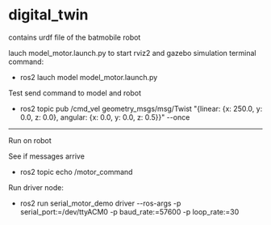 # digital_twin

contains urdf file of the batmobile robot

lauch model_motor.launch.py to start rviz2 and gazebo simulation
terminal command:

- ros2 lauch model model_motor.launch.py

Test send command to model and robot

- ros2 topic pub /cmd_vel geometry_msgs/msg/Twist "{linear: {x: 250.0, y: 0.0, z: 0.0}, angular: {x: 0.0, y: 0.0, z: 0.5}}" --once



-------------------

Run on robot

See if messages arrive
- ros2 topic echo /motor_command

Run driver node: 

- ros2 run serial_motor_demo driver --ros-args -p serial_port:=/dev/ttyACM0 -p baud_rate:=57600 -p loop_rate:=30
